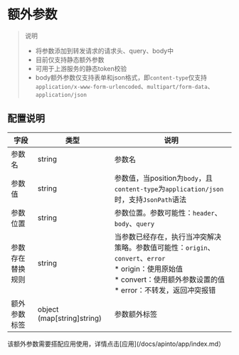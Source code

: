 # 额外参数

> 说明
> * 将参数添加到转发请求的请求头、query、body中 
> * 目前仅支持静态额外参数
> * 可用于上游服务的静态token校验
> * body额外参数仅支持表单和json格式，即`content-type`仅支持`application/x-www-form-urlencoded`、`multipart/form-data`、`application/json`



## 配置说明

| 字段       | 类型                         | 说明                                                                                                                     |
|----------|----------------------------|------------------------------------------------------------------------------------------------------------------------|
| 参数名      | string                     | 参数名                                                                                                                    |
| 参数值      | string                     | 参数值，当position为`body`，且`content-type`为`application/json`时，支持`JsonPath`语法                                                |
| 参数位置     | string                     | 参数位置。参数可能性：`header`、`body`、`query`                                                                                     |
| 参数存在替换规则 | string                     | 当参数已经存在，执行当冲突解决策略。参数值可能性：`origin`、`convert`、`error`<br/>* origin：使用原始值<br/>* convert：使用额外参数设置的值<br/>* error：不转发，返回冲突报错 |
| 额外参数标签   | object (map[string]string) | 参数额外标签                                                                                                                 |

该额外参数需要搭配应用使用，详情点击[应用](/docs/apinto/app/index.md）
